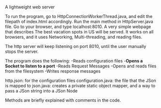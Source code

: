 A lightweight web server

To run the program, go to HttpConnectionWorkerThread.java, and 
edit the filepath of index.html accordingly. 
Run the main method in HttpServer.java file. 
Go to your browser, and type localhost:8010.
A very simple webpage that 
describes The best vacation spots in US will be served.
It works on all browsers, and it uses Networking, 
Multi-threading, and reading files.



The http server will keep listening on port 8010, until
the user manually stops the server.

The program does the following:
-Reads configuration files
-**Opens a Socket to listen to a port**
-Reads Request Messages
-Opens and reads files from the filesystem
-Writes response messages

http.json: for the configuration files
configuration.java: the file that the JSon is mapped to
json.java: creates a private static object mapper,
and a way to pass a JSon string into a JSon Node

Methods are briefly explained with comments in the code.
